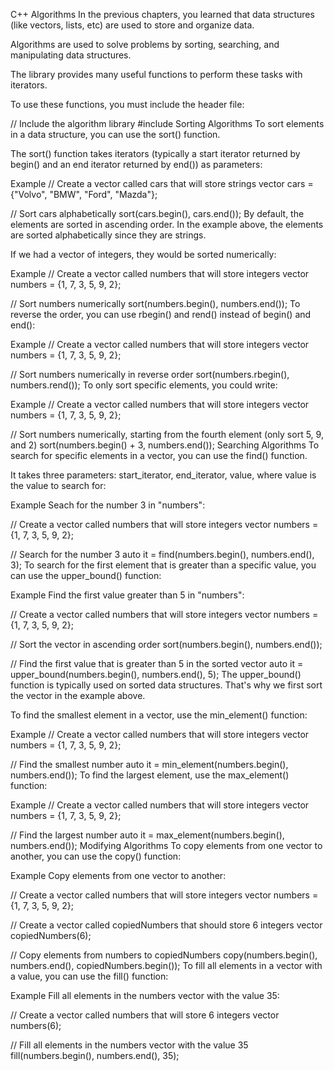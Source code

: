 C++ Algorithms
In the previous chapters, you learned that data structures (like vectors, lists, etc) are used to store and organize data.

Algorithms are used to solve problems by sorting, searching, and manipulating data structures.

The <algorithm> library provides many useful functions to perform these tasks with iterators.

To use these functions, you must include the <algorithm> header file:

// Include the algorithm library
#include <algorithm>
Sorting Algorithms
To sort elements in a data structure, you can use the sort() function.

The sort() function takes iterators (typically a start iterator returned by begin() and an end iterator returned by end()) as parameters:

Example
// Create a vector called cars that will store strings
vector<string> cars = {"Volvo", "BMW", "Ford", "Mazda"};

// Sort cars alphabetically
sort(cars.begin(), cars.end());
By default, the elements are sorted in ascending order. In the example above, the elements are sorted alphabetically since they are strings.

If we had a vector of integers, they would be sorted numerically:

Example
// Create a vector called numbers that will store integers
vector<int> numbers = {1, 7, 3, 5, 9, 2};

// Sort numbers numerically
sort(numbers.begin(), numbers.end());
To reverse the order, you can use rbegin() and rend() instead of begin() and end():

Example
// Create a vector called numbers that will store integers
vector<int> numbers = {1, 7, 3, 5, 9, 2};

// Sort numbers numerically in reverse order
sort(numbers.rbegin(), numbers.rend());
To only sort specific elements, you could write:

Example
// Create a vector called numbers that will store integers
vector<int> numbers = {1, 7, 3, 5, 9, 2};

// Sort numbers numerically, starting from the fourth element (only sort 5, 9, and 2)
sort(numbers.begin() + 3, numbers.end());
Searching Algorithms
To search for specific elements in a vector, you can use the find() function.

It takes three parameters: start_iterator, end_iterator, value, where value is the value to search for:

Example
Seach for the number 3 in "numbers":

// Create a vector called numbers that will store integers
vector<int> numbers = {1, 7, 3, 5, 9, 2};

// Search for the number 3
auto it = find(numbers.begin(), numbers.end(), 3);
To search for the first element that is greater than a specific value, you can use the upper_bound() function:

Example
Find the first value greater than 5 in "numbers":

// Create a vector called numbers that will store integers
vector<int> numbers = {1, 7, 3, 5, 9, 2};

// Sort the vector in ascending order
sort(numbers.begin(), numbers.end());

// Find the first value that is greater than 5 in the sorted vector
auto it = upper_bound(numbers.begin(), numbers.end(), 5);
The upper_bound() function is typically used on sorted data structures. That's why we first sort the vector in the example above.

To find the smallest element in a vector, use the min_element() function:

Example
// Create a vector called numbers that will store integers
vector<int> numbers = {1, 7, 3, 5, 9, 2};

// Find the smallest number
auto it = min_element(numbers.begin(), numbers.end());
To find the largest element, use the max_element() function:

Example
// Create a vector called numbers that will store integers
vector<int> numbers = {1, 7, 3, 5, 9, 2};

// Find the largest number
auto it = max_element(numbers.begin(), numbers.end());
Modifying Algorithms
To copy elements from one vector to another, you can use the copy() function:

Example
Copy elements from one vector to another:

// Create a vector called numbers that will store integers
vector<int> numbers = {1, 7, 3, 5, 9, 2};

// Create a vector called copiedNumbers that should store 6 integers
vector<int> copiedNumbers(6);

// Copy elements from numbers to copiedNumbers
copy(numbers.begin(), numbers.end(), copiedNumbers.begin());
To fill all elements in a vector with a value, you can use the fill() function:

Example
Fill all elements in the numbers vector with the value 35:

// Create a vector called numbers that will store 6 integers
vector<int> numbers(6);

// Fill all elements in the numbers vector with the value 35
fill(numbers.begin(), numbers.end(), 35);